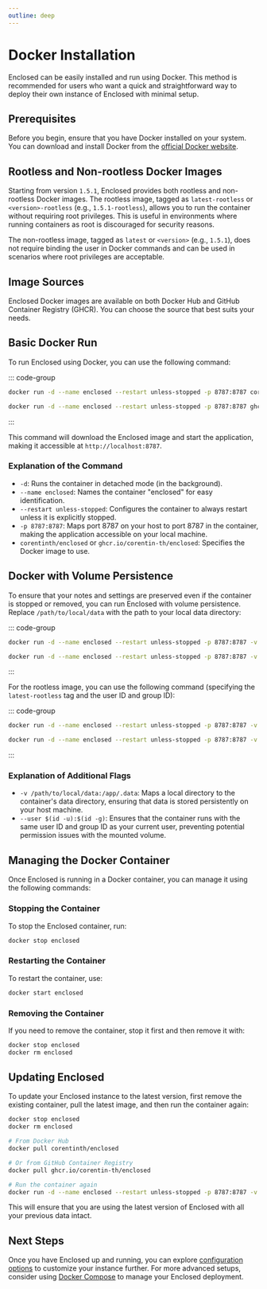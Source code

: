 ```yaml
---
outline: deep
---
```


# Docker Installation

Enclosed can be easily installed and run using Docker. This method is recommended for users who want a quick and straightforward way to deploy their own instance of Enclosed with minimal setup.

## Prerequisites

Before you begin, ensure that you have Docker installed on your system. You can download and install Docker from the [official Docker website](https://www.docker.com/get-started).

## Rootless and Non-rootless Docker Images

Starting from version `1.5.1`, Enclosed provides both rootless and non-rootless Docker images. The rootless image, tagged as `latest-rootless` or `<version>-rootless` (e.g., `1.5.1-rootless`), allows you to run the container without requiring root privileges. This is useful in environments where running containers as root is discouraged for security reasons.

The non-rootless image, tagged as `latest` or `<version>` (e.g., `1.5.1`), does not require binding the user in Docker commands and can be used in scenarios where root privileges are acceptable.

## Image Sources

Enclosed Docker images are available on both Docker Hub and GitHub Container Registry (GHCR). You can choose the source that best suits your needs.

## Basic Docker Run

To run Enclosed using Docker, you can use the following command:

::: code-group

```bash [From Docker Hub]
docker run -d --name enclosed --restart unless-stopped -p 8787:8787 corentinth/enclosed
```

```bash [From GHCR]
docker run -d --name enclosed --restart unless-stopped -p 8787:8787 ghcr.io/corentin-th/enclosed
```
:::

This command will download the Enclosed image and start the application, making it accessible at `http://localhost:8787`.

### Explanation of the Command

- `-d`: Runs the container in detached mode (in the background).
- `--name enclosed`: Names the container "enclosed" for easy identification.
- `--restart unless-stopped`: Configures the container to always restart unless it is explicitly stopped.
- `-p 8787:8787`: Maps port 8787 on your host to port 8787 in the container, making the application accessible on your local machine.
- `corentinth/enclosed` or `ghcr.io/corentin-th/enclosed`: Specifies the Docker image to use.

## Docker with Volume Persistence

To ensure that your notes and settings are preserved even if the container is stopped or removed, you can run Enclosed with volume persistence. Replace `/path/to/local/data` with the path to your local data directory:

::: code-group
```bash [From Docker Hub]
docker run -d --name enclosed --restart unless-stopped -p 8787:8787 -v /path/to/local/data:/app/.data corentinth/enclosed
```

```bash [From GHCR]
docker run -d --name enclosed --restart unless-stopped -p 8787:8787 -v /path/to/local/data:/app/.data ghcr.io/corentin-th/enclosed
```
:::

For the rootless image, you can use the following command (specifying the `latest-rootless` tag and the user ID and group ID):

::: code-group
```bash [From Docker Hub]
docker run -d --name enclosed --restart unless-stopped -p 8787:8787 -v /path/to/local/data:/app/.data --user $(id -u):$(id -g) corentinth/enclosed:latest-rootless
```

```bash [From GHCR]
docker run -d --name enclosed --restart unless-stopped -p 8787:8787 -v /path/to/local/data:/app/.data --user $(id -u):$(id -g) ghcr.io/corentin-th/enclosed:latest-rootless
```
:::

### Explanation of Additional Flags

- `-v /path/to/local/data:/app/.data`: Maps a local directory to the container's data directory, ensuring that data is stored persistently on your host machine.
- `--user $(id -u):$(id -g)`: Ensures that the container runs with the same user ID and group ID as your current user, preventing potential permission issues with the mounted volume.

## Managing the Docker Container

Once Enclosed is running in a Docker container, you can manage it using the following commands:

### Stopping the Container

To stop the Enclosed container, run:

```bash
docker stop enclosed
```

### Restarting the Container

To restart the container, use:

```bash
docker start enclosed
```

### Removing the Container

If you need to remove the container, stop it first and then remove it with:

```bash
docker stop enclosed
docker rm enclosed
```

## Updating Enclosed

To update your Enclosed instance to the latest version, first remove the existing container, pull the latest image, and then run the container again:

```bash
docker stop enclosed
docker rm enclosed

# From Docker Hub
docker pull corentinth/enclosed

# Or from GitHub Container Registry
docker pull ghcr.io/corentin-th/enclosed

# Run the container again
docker run -d --name enclosed --restart unless-stopped -p 8787:8787 -v /path/to/local/data:/app/.data --user $(id -u):$(id -g) corentinth/enclosed
```

This will ensure that you are using the latest version of Enclosed with all your previous data intact.

## Next Steps

Once you have Enclosed up and running, you can explore [configuration options](./configuration) to customize your instance further. For more advanced setups, consider using [Docker Compose](./docker-compose) to manage your Enclosed deployment.
